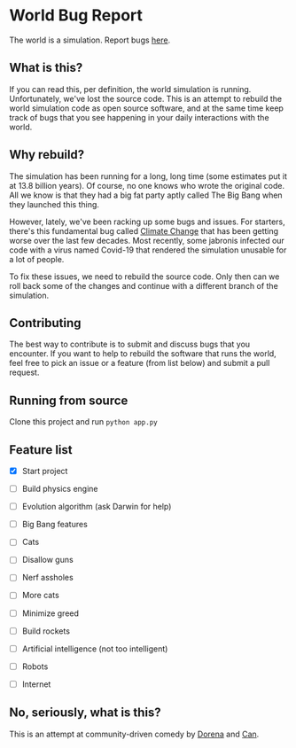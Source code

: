 # World Bug Report

The world is a simulation. Report bugs [here](https://github.com/shafy/world/issues).

## What is this?

If you can read this, per definition, the world simulation is running. Unfortunately, we've lost the source code. This is an attempt to rebuild the world simulation code as open source software, and at the same time keep track of bugs that you see happening in your daily interactions with the world.


## Why rebuild?

The simulation has been running for a long, long time (some estimates put it at 13.8 billion years). Of course, no one knows who wrote the original code. All we know is that they had a big fat party aptly called The Big Bang when they launched this thing.

However, lately, we've been racking up some bugs and issues. For starters, there's this fundamental bug called [Climate Change](https://github.com/shafy/world/issues/1) that has been getting worse over the last few decades. Most recently, some jabronis infected our code with a virus named Covid-19 that rendered the simulation unusable for a lot of people.

To fix these issues, we need to rebuild the source code. Only then can we roll back some of the changes and continue with a different branch of the simulation.


## Contributing

The best way to contribute is to submit and discuss bugs that you encounter. If you want to help to rebuild the software that runs the world, feel free to pick an issue or a feature (from list below) and submit a pull request.


## Running from source

Clone this project and run `python app.py`


## Feature list

- [x] Start project
- [ ] Build physics engine
- [ ] Evolution algorithm (ask Darwin for help)
- [ ] Big Bang features
- [ ] Cats
- [ ] Disallow guns
- [ ] Nerf assholes
- [ ] More cats
- [ ] Minimize greed
- [ ] Build rockets
- [ ] Artificial intelligence (not too intelligent)
- [ ] Robots
- [ ] Internet


## No, seriously, what is this?

This is an attempt at community-driven comedy by [Dorena](https://twitter.com/dorenanagel) and [Can](https://twitter.com/canolcer).

